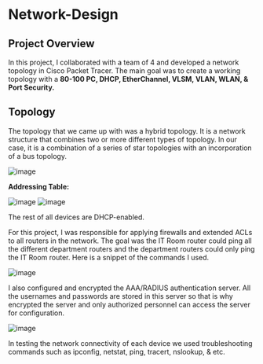 # Network-Design


## Project Overview
In this project, I collaborated with a team of 4 and developed a network topology in Cisco Packet Tracer. The main goal was to create a working topology with a **80-100 PC, DHCP, EtherChannel, VLSM, VLAN, WLAN, & Port Security.**

## Topology
The topology that we came up with was a hybrid topology. It is a network structure that combines two or more different types of topology. In our case, it is a combination of a series of star topologies with an incorporation of a bus topology. 

![image](https://github.com/user-attachments/assets/16799efc-2359-4ed0-a3d7-c02311bc02f8)

**Addressing Table:**

![image](https://github.com/user-attachments/assets/abff944e-7b9e-4941-9b1a-f8ad249dbe4b)
![image](https://github.com/user-attachments/assets/d4a15ea0-0fdf-4eb9-ae83-0d8b4d89d7a3)

The rest of all devices are DHCP-enabled. 

For this project, I was responsible for applying firewalls and extended ACLs to all routers in the network. The goal was the IT Room router could ping all the different department routers and the department routers could only ping the IT Room router. Here is a snippet of the commands I used.

![image](https://github.com/user-attachments/assets/ca2fe15c-3478-4a40-bffb-28c8a8530f50)

I also configured and encrypted the AAA/RADIUS authentication server. All the usernames and passwords are stored in this server so that is why encrypted the server and only authorized personnel can access the server for configuration.

![image](https://github.com/user-attachments/assets/5d38b382-f7a9-49e1-a75e-a07762a3a76c)

In testing the network connectivity of each device we used troubleshooting commands such as ipconfig, netstat, ping, tracert, nslookup, & etc.
